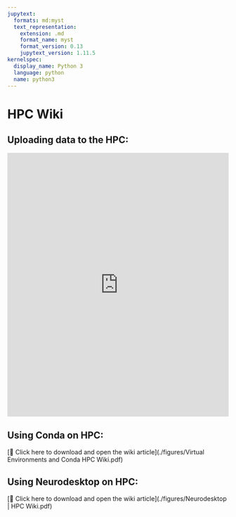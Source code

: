 ```yaml
---
jupytext:
  formats: md:myst
  text_representation:
    extension: .md
    format_name: myst
    format_version: 0.13
    jupytext_version: 1.11.5
kernelspec:
  display_name: Python 3
  language: python
  name: python3
---
```


# HPC Wiki
## Uploading data to the HPC:
<iframe src="https://pegaseehorn.github.io/nilearn_notebook/book/fMRI_analysis_with_nilearn/figures/Mounting_File_Systems_HPC_Wiki.pdf" width="100%" height="600" frameborder="0" allowfullscreen></iframe>

## Using Conda on HPC:
[📄 Click here to download and open the wiki article](./figures/Virtual Environments and Conda HPC Wiki.pdf)

## Using Neurodesktop on HPC:
[📄 Click here to download and open the wiki article](./figures/Neurodesktop | HPC Wiki.pdf)
